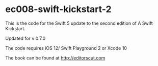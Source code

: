 # ec008-swift-kickstart-2

This is the code for the Swift 5 update to the second edition of A Swift Kickstart.

Updated for v 0.7.0

The code requires iOS 12/ Swift Playground 2 or Xcode 10

The book can be found at http://editorscut.com 

